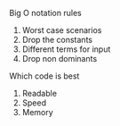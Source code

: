 Big O notation rules

1) Worst case scenarios
2) Drop the constants 
3) Different terms for input
4) Drop non dominants


Which code is best
1) Readable
2) Speed
3) Memory
